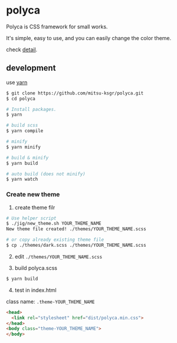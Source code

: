polyca
======

Polyca is CSS framework for small works.

It's simple, easy to use, and you can easily change the color theme.

check [detail](http://www.ksgr.net/polyca/).


## development

use [yarn](https://yarnpkg.com/)

```sh
$ git clone https://github.com/mitsu-ksgr/polyca.git
$ cd polyca

# Install packages.
$ yarn

# build scss
$ yarn compile

# minify
$ yarn minify

# build & minify
$ yarn build

# auto build (does not minify)
$ yarn watch
```

### Create new theme

1. create theme filr

```sh
# Use helper script
$ ./jig/new_theme.sh YOUR_THEME_NAME
New theme file created! ./themes/YOUR_THEME_NAME.scss

# or copy already existing theme file
$ cp ./themes/dark.scss ./themes/YOUR_THEME_NAME.scss
```

2. edit `./themes/YOUR_THEME_NAME.scss`

3. build polyca.scss

```sh
$ yarn build
```

4. test in index.html

class name: `.theme-YOUR_THEME_NAME`

```html
<head>
  <link rel="stylesheet" href="dist/polyca.min.css">
</head>
<body class="theme-YOUR_THEME_NAME">
</body>
```

